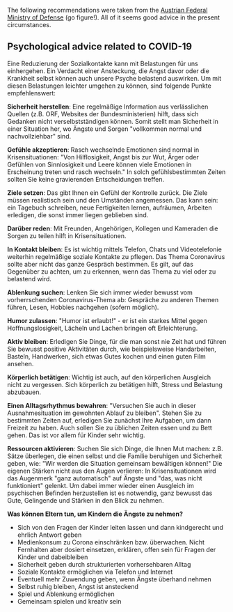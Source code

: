 The following recommendations were taken from the [Austrian Federal Ministry of Defense](http://www.bundesheer.at/archiv/a2020/corona/artikel.php?id=5494) (go figure!). All of it seems good advice in the present circumstances. 

## Psychological advice related to COVID-19



Eine Reduzierung der Sozialkontakte kann mit Belastungen für uns einhergehen. Ein Verdacht einer Ansteckung, die Angst davor oder die Krankheit selbst können auch unsere Psyche belastend auswirken. Um mit diesen Belastungen leichter umgehen zu können, sind folgende Punkte empfehlenswert:

**Sicherheit herstellen**: Eine regelmäßige Information aus verlässlichen Quellen (z.B. ORF, Websites der Bundesministerien) hilft, dass sich Gedanken nicht verselbstständigen können. Somit stellt man Sicherheit in einer Situation her, wo Ängste und Sorgen "vollkommen normal und nachvollziehbar" sind.

**Gefühle akzeptieren**: Rasch wechselnde Emotionen sind normal in Krisensituationen: "Von Hilflosigkeit, Angst bis zur Wut, Ärger oder Gefühlen von Sinnlosigkeit und Leere können viele Emotionen in Erscheinung treten und rasch wechseln." In solch gefühlsbestimmten Zeiten sollten Sie keine gravierenden Entscheidungen treffen.

**Ziele setzen**: Das gibt Ihnen ein Gefühl der Kontrolle zurück. Die Ziele müssen realistisch sein und den Umständen angemessen. Das kann sein: ein Tagebuch schreiben, neue Fertigkeiten lernen, aufräumen, Arbeiten erledigen, die sonst immer liegen geblieben sind.

**Darüber reden**: Mit Freunden, Angehörigen, Kollegen und Kameraden die Sorgen zu teilen hilft in Krisensituationen.

**In Kontakt bleiben**: Es ist wichtig mittels Telefon, Chats und Videotelefonie weiterhin regelmäßige soziale Kontakte zu pflegen. Das Thema Coronavirus sollte aber nicht das ganze Gespräch bestimmen. Es gilt, auf das Gegenüber zu achten, um zu erkennen, wenn das Thema zu viel oder zu belastend wird.

**Ablenkung suchen**: Lenken Sie sich immer wieder bewusst vom vorherrschenden Coronavirus-Thema ab: Gespräche zu anderen Themen führen, Lesen, Hobbies nachgehen (sofern möglich).

**Humor zulassen**: "Humor ist erlaubt!" - er ist ein starkes Mittel gegen Hoffnungslosigkeit, Lächeln und Lachen bringen oft Erleichterung.

**Aktiv bleiben**: Erledigen Sie Dinge, für die man sonst nie Zeit hat und führen Sie bewusst positive Aktivitäten durch, wie beispielsweise Handarbeiten, Basteln, Handwerken, sich etwas Gutes kochen und einen guten Film ansehen.

**Körperlich betätigen**: Wichtig ist auch, auf den körperlichen Ausgleich nicht zu vergessen. Sich körperlich zu betätigen hilft, Stress und Belastung abzubauen.

**Einen Alltagsrhythmus bewahren**: "Versuchen Sie auch in dieser Ausnahmesituation im gewohnten Ablauf zu bleiben". Stehen Sie zu bestimmten Zeiten auf, erledigen Sie zunächst Ihre Aufgaben, um dann Freizeit zu haben. Auch sollen Sie zu üblichen Zeiten essen und zu Bett gehen. Das ist vor allem für Kinder sehr wichtig.

**Ressourcen aktivieren**: Suchen Sie sich Dinge, die Ihnen Mut machen: z.B. Sätze überlegen, die einen selbst und die Familie beruhigen und Sicherheit geben, wie: "Wir werden die Situation gemeinsam bewältigen können!" Die eigenen Stärken nicht aus den Augen verlieren: In Krisensituationen wird das Augenmerk "ganz automatisch" auf Ängste und "das, was nicht funktioniert" gelenkt. Um dabei immer wieder einen Ausgleich im psychischen Befinden herzustellen ist es notwendig, ganz bewusst das Gute, Gelingende und Stärken in den Blick zu nehmen.

**Was können Eltern tun, um Kindern die Ängste zu nehmen?**

- Sich von den Fragen der Kinder leiten lassen und dann kindgerecht und ehrlich Antwort geben
- Medienkonsum zu Corona einschränken bzw. überwachen. Nicht Fernhalten aber dosiert einsetzen, erklären, offen sein für Fragen der Kinder und dabeibleiben
- Sicherheit geben durch strukturierten vorhersehbaren Alltag
- Soziale Kontakte ermöglichen via Telefon und Internet
- Eventuell mehr Zuwendung geben, wenn Ängste überhand nehmen
- Selbst ruhig bleiben, Angst ist ansteckend
- Spiel und Ablenkung ermöglichen
- Gemeinsam spielen und kreativ sein